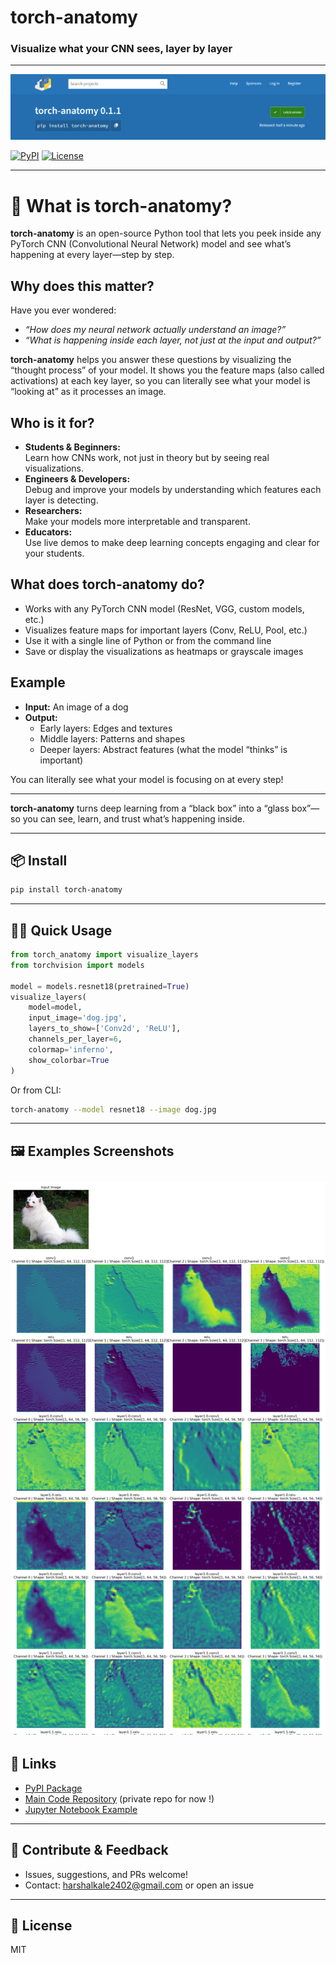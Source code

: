 # torch-anatomy
### Visualize what your CNN sees, layer by layer
---
![torch-anatomy demo](assets/package-image.png)

[![PyPI](https://img.shields.io/pypi/v/torch-anatomy)](https://pypi.org/project/torch-anatomy/)
[![License](https://img.shields.io/github/license/harsk03/torch-anatomy)](LICENSE)

---

# 🚀 What is torch-anatomy?

**torch-anatomy** is an open-source Python tool that lets you peek inside any PyTorch CNN (Convolutional Neural Network) model and see what’s happening at every layer—step by step.

## Why does this matter?

Have you ever wondered:
- *“How does my neural network actually understand an image?”*
- *“What is happening inside each layer, not just at the input and output?”*

**torch-anatomy** helps you answer these questions by visualizing the “thought process” of your model. It shows you the feature maps (also called activations) at each key layer, so you can literally see what your model is “looking at” as it processes an image.

## Who is it for?

- **Students & Beginners:**  
  Learn how CNNs work, not just in theory but by seeing real visualizations.
- **Engineers & Developers:**  
  Debug and improve your models by understanding which features each layer is detecting.
- **Researchers:**  
  Make your models more interpretable and transparent.
- **Educators:**  
  Use live demos to make deep learning concepts engaging and clear for your students.

## What does torch-anatomy do?

- Works with any PyTorch CNN model (ResNet, VGG, custom models, etc.)
- Visualizes feature maps for important layers (Conv, ReLU, Pool, etc.)
- Use it with a single line of Python or from the command line
- Save or display the visualizations as heatmaps or grayscale images

## Example

- **Input:** An image of a dog
- **Output:**  
  - Early layers: Edges and textures  
  - Middle layers: Patterns and shapes  
  - Deeper layers: Abstract features (what the model “thinks” is important)

You can literally see what your model is focusing on at every step!

---

**torch-anatomy** turns deep learning from a “black box” into a “glass box”—so you can see, learn, and trust what’s happening inside.

---

## 📦 Install

```bash
pip install torch-anatomy
```

---

## 🧑‍💻 Quick Usage

```python
from torch_anatomy import visualize_layers
from torchvision import models

model = models.resnet18(pretrained=True)
visualize_layers(
    model=model,
    input_image='dog.jpg',
    layers_to_show=['Conv2d', 'ReLU'],
    channels_per_layer=6,
    colormap='inferno',
    show_colorbar=True
)
```

Or from CLI:

```bash
torch-anatomy --model resnet18 --image dog.jpg
```

---
## 🖼️ Examples Screenshots
![torch-anatomy demo](assets/layer_visualizations-2.png)
---

## 🔗 Links

- [PyPI Package](https://pypi.org/project/torch-anatomy/)
- [Main Code Repository](https://github.com/harsk03/torch-anatomy) (private repo for now !)
- [Jupyter Notebook Example](examples/demo.ipynb)

---

## 🙌 Contribute & Feedback

- Issues, suggestions, and PRs welcome!
- Contact: harshalkale2402@gmail.com or open an issue

---

## 📝 License

MIT
